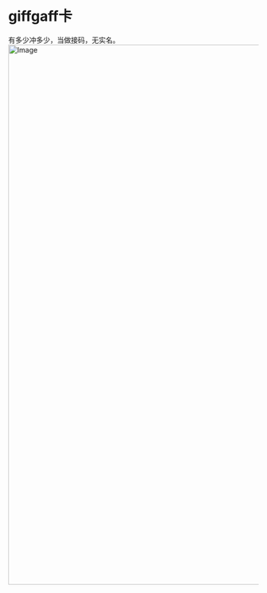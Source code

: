 # giffgaff卡
  有多少冲多少，当做接码，无实名。
<img width="1280" height="1084" alt="Image" src="https://github.com/user-attachments/assets/d305e9e0-1c2e-4cb4-a017-cdcc1578369b" />